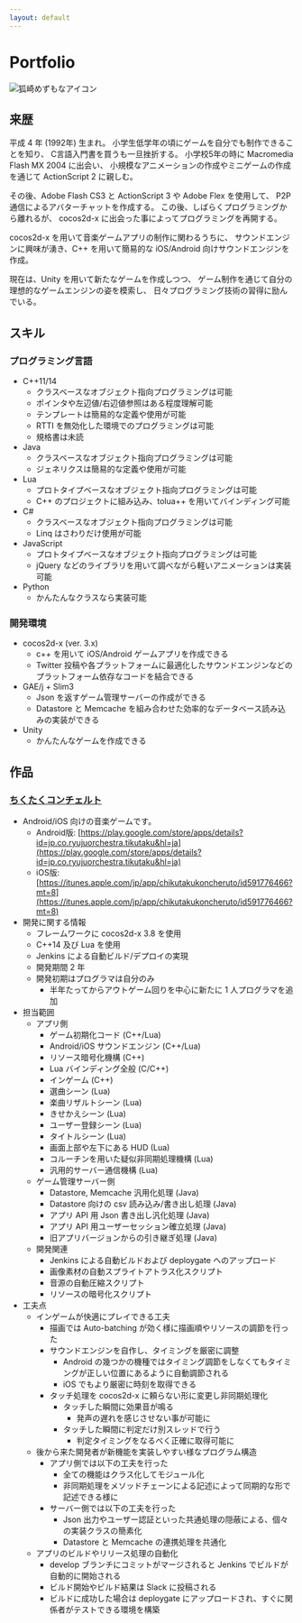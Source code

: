 ```yaml
---
layout: default
---
```


# Portfolio
![狐崎めずもなアイコン](https://github.com/mezum.png)

## 来歴
平成 4 年 (1992年) 生まれ。
小学生低学年の頃にゲームを自分でも制作できることを知り、
C言語入門書を買うも一旦挫折する。
小学校5年の時に Macromedia Flash MX 2004 に出会い、
小規模なアニメーションの作成やミニゲームの作成を通じて
ActionScript 2 に親しむ。

その後、Adobe Flash CS3 と ActionScript 3 や Adobe Flex を使用して、
P2P 通信によるアバターチャットを作成する。
この後、しばらくプログラミングから離れるが、
cocos2d-x に出会った事によってプログラミングを再開する。

cocos2d-x を用いて音楽ゲームアプリの制作に関わるうちに、
サウンドエンジンに興味が湧き、C++ を用いて簡易的な iOS/Android 向けサウンドエンジンを作成。

現在は、Unity を用いて新たなゲームを作成しつつ、
ゲーム制作を通じて自分の理想的なゲームエンジンの姿を模索し、
日々プログラミング技術の習得に励んでいる。

## スキル
### プログラミング言語
* C++11/14
	* クラスベースなオブジェクト指向プログラミングは可能
	* ポインタや左辺値/右辺値参照はある程度理解可能
	* テンプレートは簡易的な定義や使用が可能
	* RTTI を無効化した環境でのプログラミングは可能
	* 規格書は未読
* Java
	* クラスベースなオブジェクト指向プログラミングは可能
	* ジェネリクスは簡易的な定義や使用が可能
* Lua
	* プロトタイプベースなオブジェクト指向プログラミングは可能
	* C++ のプロジェクトに組み込み、tolua++ を用いてバインディング可能
* C#
	* クラスベースなオブジェクト指向プログラミングは可能
	* Linq はさわりだけ使用が可能
* JavaScript
	* プロトタイプベースなオブジェクト指向プログラミングは可能
	* jQuery などのライブラリを用いて調べながら軽いアニメーションは実装可能
* Python
	* かんたんなクラスなら実装可能

### 開発環境
* cocos2d-x (ver. 3.x)
	* c++ を用いて iOS/Android ゲームアプリを作成できる
	* Twitter 投稿や各プラットフォームに最適化したサウンドエンジンなどのプラットフォーム依存なコードを結合できる
* GAE/j + Slim3
	* Json を返すゲーム管理サーバーの作成ができる
	* Datastore と Memcache を組み合わせた効率的なデータベース読み込みの実装ができる
* Unity
	* かんたんなゲームを作成できる

## 作品
### [ちくたくコンチェルト](http://ryujuorchestra.com/products/tikutakuconcert/)
* Android/iOS 向けの音楽ゲームです。
	* Android版: [https://play.google.com/store/apps/details?id=jp.co.ryujuorchestra.tikutaku&hl=ja](https://play.google.com/store/apps/details?id=jp.co.ryujuorchestra.tikutaku&hl=ja)
	* iOS版: [https://itunes.apple.com/jp/app/chikutakukoncheruto/id591776466?mt=8](https://itunes.apple.com/jp/app/chikutakukoncheruto/id591776466?mt=8)
* 開発に関する情報
	* フレームワークに cocos2d-x 3.8 を使用
	* C++14 及び Lua を使用
	* Jenkins による自動ビルド/デプロイの実現
	* 開発期間 2 年
	* 開発初期はプログラマは自分のみ
		* 半年たってからアウトゲーム回りを中心に新たに 1 人プログラマを追加
* 担当範囲
	* アプリ側
		* ゲーム初期化コード (C++/Lua)
		* Android/iOS サウンドエンジン (C++/Lua)
		* リソース暗号化機構 (C++)
		* Lua バインディング全般 (C/C++)
		* インゲーム (C++)
		* 選曲シーン (Lua)
		* 楽曲リザルトシーン (Lua)
		* きせかえシーン (Lua)
		* ユーザー登録シーン (Lua)
		* タイトルシーン (Lua)
		* 画面上部や左下にある HUD (Lua)
		* コルーチンを用いた疑似非同期処理機構 (Lua)
		* 汎用的サーバー通信機構 (Lua)
	* ゲーム管理サーバー側
		* Datastore, Memcache 汎用化処理 (Java)
		* Datastore 向けの csv 読み込み/書き出し処理 (Java)
		* アプリ API 用 Json 書き出し汎化処理 (Java)
		* アプリ API 用ユーザーセッション確立処理 (Java)
		* 旧アプリバージョンからの引き継ぎ処理 (Java)
	* 開発関連
		* Jenkins による自動ビルドおよび deploygate へのアップロード
		* 画像素材の自動スプライトアトラス化スクリプト
		* 音源の自動圧縮スクリプト
		* リソースの暗号化スクリプト
* 工夫点
	* インゲームが快適にプレイできる工夫
		* 描画では Auto-batching が効く様に描画順やリソースの調節を行った
		* サウンドエンジンを自作し、タイミングを厳密に調整
			* Android の幾つかの機種ではタイミング調節をしなくてもタイミングが正しい位置にあるように自動調節される
			* iOS でもより厳密に時刻を取得できる
		* タッチ処理を cocos2d-x に頼らない形に変更し非同期処理化
			* タッチした瞬間に効果音が鳴る
				* 発声の遅れを感じさせない事が可能に
			* タッチした瞬間に判定だけ別スレッドで行う
				* 判定タイミングをなるべく正確に取得可能に
	* 後から来た開発者が新機能を実装しやすい様なプログラム構造
		* アプリ側では以下の工夫を行った
			* 全ての機能はクラス化してモジュール化
			* 非同期処理をメソッドチェーンによる記述によって同期的な形で記述できる様に
		* サーバー側では以下の工夫を行った
			* Json 出力やユーザー認証といった共通処理の隠蔽による、個々の実装クラスの簡素化
			* Datastore と Memcache の連携処理を共通化
	* アプリのビルドやリリース処理の自動化
		* develop ブランチにコミットがマージされると Jenkins でビルドが自動的に開始される
		* ビルド開始やビルド結果は Slack に投稿される
		* ビルドに成功した場合は deploygate にアップロードされ、すぐに関係者がテストできる環境を構築
